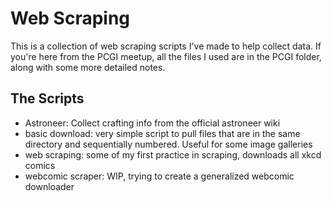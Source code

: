 # Web Scraping

This is a collection of web scraping scripts I've made to help collect data. If you're here from the PCGI meetup, all the files I used are in the PCGI folder, along with some more detailed notes.

## The Scripts
- Astroneer: Collect crafting info from the official astroneer wiki
- basic download: very simple script to pull files that are in the same directory and sequentially numbered. Useful for some image galleries
- web scraping: some of my first practice in scraping, downloads all xkcd comics
- webcomic scraper: WIP, trying to create a generalized webcomic downloader